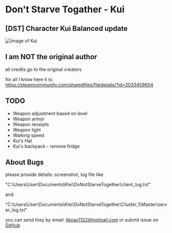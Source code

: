 # Don't Starve Togather - Kui

## [DST] Character Kui Balanced update

![Image of Kui](https://steamuserimages-a.akamaihd.net/ugc/793137290690792151/CF3EA032D5AFDCBCABA48652A393D22672A55071/)

## I am NOT the original author

all credits go to the original creators

for all I know here it is: https://steamcommunity.com/sharedfiles/filedetails/?id=2033459604

## TODO

* Weapon adjustment based on level
* Weapon armor
* Weapon receipts
* Weapon light
* Walking speed
* Kui's Hat
* Kui's backpack - remove fridge

## About Bugs

please provide details: screenshot, log file like

"C:\Users\User\Documents\Klei\DoNotStarveTogether\client_log.txt"

and

"C:\Users\User\Documents\Klei\DoNotStarveTogether\Cluster_1\Master\server_log.txt"

you can send they by email: liboao1122@hotmail.com
or submit issue on [GitHub](https://github.com/boaol/dst_character_kui)
